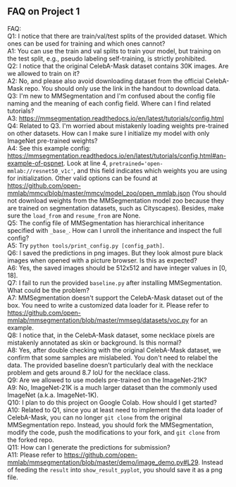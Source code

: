 ## FAQ on Project 1
FAQ:  
Q1: I notice that there are train/val/test splits of the provided dataset. Which ones can be used for training and which ones cannot?  
A1: You can use the train and val splits to train your model, but training on the test split, e.g., pseudo labeling self-training, is strictly prohibited.  
Q2: I notice that the original CelebA-Mask dataset contains 30K images. Are we allowed to train on it?  
A2: No, and please also avoid downloading dataset from the official CelebA-Mask repo. You should only use the link in the handout to download data.  
Q3: I'm new to MMSegmentation and I'm confused about the config file naming and the meaning of each config field. Where can I find related tutorials?  
A3: https://mmsegmentation.readthedocs.io/en/latest/tutorials/config.html  
Q4: Related to Q3. I'm worried about mistakenly loading weights pre-trained on other datasets. How can I make sure I initialize my model with only ImageNet pre-trained weights?  
A4: See this example config: https://mmsegmentation.readthedocs.io/en/latest/tutorials/config.html#an-example-of-pspnet. Look at line 4, `pretrained='open-mmlab://resnet50_v1c'`, and this field indicates which weights you are using for initialization. Other valid options can be found at https://github.com/open-mmlab/mmcv/blob/master/mmcv/model_zoo/open_mmlab.json (You should not download weights from the MMSegmentation model zoo because they are trained on segmentation datasets, such as Cityscapes). Besides, make sure the `load_from` and `resume_from` are None.  
Q5: The config file of MMSegmentation has hierarchical inheritance specified with `_base_`. How can I unroll the inheritance and inspect the full config?  
A5: Try `python tools/print_config.py [config_path]`.  
Q6: I saved the predictions in png images. But they look almost pure black images when opened with a picture browser. Is this as expected?  
A6: Yes, the saved images should be 512x512 and have integer values in [0, 18].  
Q7: I fail to run the provided `baseline.py` after installing MMSegmentation. What could be the problem?  
A7: MMSegmentation doesn't support the CelebA-Mask dataset out of the box. You need to write a customized data loader for it. Please refer to https://github.com/open-mmlab/mmsegmentation/blob/master/mmseg/datasets/voc.py for an example.  
Q8: I notice that, in the CelebA-Mask dataset, some necklace pixels are mistakenly annotated as skin or background. Is this normal?  
A8: Yes, after double checking with the original CelebA-Mask dataset, we confirm that some samples are mislabeled. You don't need to relabel the data. The provided baseline doesn’t particularly deal with the necklace problem and gets around 8.7 IoU for the necklace class.  
Q9: Are we allowed to use models pre-trained on the ImageNet-21K?  
A9: No, ImageNet-21K is a much larger dataset than the commonly used ImageNet (a.k.a. ImageNet-1K).  
Q10: I plan to do this project on Google Colab. How should I get started?  
A10: Related to Q1, since you at least need to implement the data loader of CelebA-Mask, you can no longer `git clone` from the original MMSegmentation repo. Instead, you should fork the MMSegmentation, modify the code, push the modifications to your fork, and `git clone` from the forked repo.  
Q11: How can I generate the predictions for submission?  
A11: Please refer to https://github.com/open-mmlab/mmsegmentation/blob/master/demo/image_demo.py#L29. Instead of feeding the `result` into `show_result_pyplot`, you should save it as a png file.  